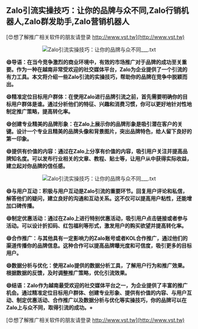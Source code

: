 ## **Zalo引流实操技巧：让你的品牌与众不同,Zalo行销机器人,Zalo群发助手,Zalo营销机器人**

[😍想了解推广相关软件的朋友请登录 http://www.vst.tw](http://www.vst.tw)

 <center><img src="https://vst.tw/MP4/tuiguang/png/7.png" alt="Zalo引流实操技巧：让你的品牌与众不同___.txt"></center>

**😄导语：在当今竞争激烈的商业环境中，有效的市场推广对于品牌的成功至关重要。作为一种在越南非常受欢迎的社交媒体平台，Zalo为企业提供了一个引流的有力工具。本文将介绍一些Zalo引流的实操技巧，帮助你的品牌在竞争中脱颖而出。**

**😄精准定位目标用户群体：在使用Zalo进行品牌引流之前，首先需要明确你的目标用户群体是谁。通过分析他们的特征、兴趣和消费习惯，你可以更好地针对性地制定推广策略，提高转化率。**

**😄创建专业精美的品牌形象：在Zalo上展示你的品牌形象是吸引潜在客户的关键。设计一个专业且精美的品牌头像和背景图片，突出品牌特色，给人留下良好的第一印象。**

**😄提供有价值的内容：通过在Zalo上分享有价值的内容，吸引用户关注并提高品牌知名度。可以发布行业相关的文章、教程、贴士等，让用户从中获得实际收益，建立起对你品牌的信任感。**

 <center><img src="https://vst.tw/MP4/tuiguang/png/8.png" alt="Zalo引流实操技巧：让你的品牌与众不同___.txt"></center>

**😄与用户互动：积极与用户互动是Zalo引流的重要环节。回复用户评论和私信，解答他们的疑问，建立良好的沟通和互动关系。这不仅可以提高用户粘性，还能增加口碑传播。**

**😄制定优惠活动：通过在Zalo上进行特别优惠活动，吸引用户点击链接或者参与活动。可以设计折扣码、红包福利等形式，激发用户的购买欲望并提高转化率。**

**😄合作推广：与其他具有一定影响力的Zalo账号或者KOL合作推广，通过他们的渠道传播你的品牌信息。这种合作可以提高品牌曝光度和可信度，吸引更多的目标用户。**

**😄数据分析与优化：使用Zalo提供的数据分析工具，了解用户行为和推广效果。根据数据的反馈，及时调整推广策略，优化引流效果。**

**😄结语：Zalo作为越南最受欢迎的社交媒体平台之一，为企业提供了丰富的推广机会。通过精准定位目标用户群体、创建专业形象、提供有价值的内容、与用户互动、制定优惠活动、合作推广以及数据分析与优化等实操技巧，你的品牌可以在Zalo上与众不同，取得引流的成功。+**

[😍想了解推广相关软件的朋友请登录 http://www.vst.tw](http://www.vst.tw)



